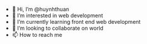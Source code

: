 - 👋 Hi, I’m @huynhthuan
- 👀 I’m interested in web development
- 🌱 I’m currently learning front end web development
- 💞️ I’m looking to collaborate on world
- 📫 How to reach me 

<!---
huynhthuan/huynhthuan is a ✨ special ✨ repository because its `README.md` (this file) appears on your GitHub profile.
You can click the Preview link to take a look at your changes.
--->
